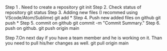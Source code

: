 Step 1 . Need to create a repository
  git init
Step 2. Check status of repository
  git status
Step 3. Adding new files (I recommed using VScode/Atom/Sublime)
  git add *
Step 4. Push new added files on github
  git push *
Step 5. commit on github
  git commit -m "Commit Summary."
Step 6. push on github.
  git push origin main

Step 7.On next day if you have a team member and he is working on it. Than you need to pull his/her changes as well.
  git pull origin main
